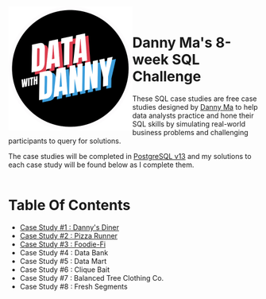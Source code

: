 <a href="https://8weeksqlchallenge.com/"> <img align="left" width="250" height="250" src="https://github.com/ChrisF03/Danny-Ma-SQL-Case-Studies-/blob/main/data-with-danny-logo-removebg-preview.png"></a>
<br>
# Danny Ma's 8-week SQL Challenge 
These SQL case studies are free case studies designed by [Danny Ma](https://www.linkedin.com/in/datawithdanny/) to help data analysts practice and hone their SQL skills by simulating real-world business problems and challenging participants to query for solutions. 

The case studies will be completed in <ins>PostgreSQL v13</ins> and my solutions to each case study will be found below as I complete them.
<br>
<br>
# Table Of Contents
* [Case Study #1 : Danny's Diner](https://github.com/ChrisF03/Danny-Ma-SQL-Case-Studies-/tree/main/Solutions/Case%20Study%20%231%20-%20Danny%E2%80%99s%20Diner) <!-- (12/12 queries completed) -->
* [Case Study #2 : Pizza Runner](https://github.com/ChrisF03/Danny-Ma-SQL-Case-Studies-/tree/main/Solutions/Case%20Study%20%232%20-%20Pizza%20Runner) <!-- (26/29 queries completed) -->
* [Case Study #3 : Foodie-Fi](https://github.com/ChrisF03/Danny-Ma-SQL-Case-Studies-/tree/main/Solutions/Case%20Study%20%233%20-%20Foodie-Fi) <!-- (17/18 queries completed) -->
* Case Study #4 : Data Bank
* Case Study #5 : Data Mart
* Case Study #6 : Clique Bait
* Case Study #7 : Balanced Tree Clothing Co.
* Case Study #8 : Fresh Segments

